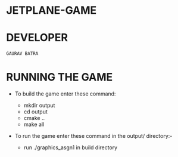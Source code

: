 # JETPLANE-GAME

# DEVELOPER
	GAURAV BATRA

# RUNNING THE GAME
* To build the game enter these command:
	* mkdir output
  * cd output
  * cmake ..
  * make all

* To run the game enter these command in the output/ directory:-
	* run	./graphics_asgn1 in build directory
